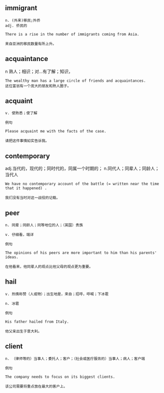 ## immigrant 
```
n. (外来)移民;外侨
adj. 侨民的

There is a rise in the number of immigrants coming from Asia.

来自亚洲的移民数量有所上升。
```

## acquaintance
n 熟人；相识；对…有了解；知识，
```
The wealthy man has a large circle of friends and acquaintances.
这位富翁有一个庞大的朋友和熟人圈子。
```
## acquaint
```
v. 使熟悉；使了解

例句

Please acquaint me with the facts of the case.

请把这件事情如实告诉我。
```

## contemporary
adj.当代的，现代的；同时代的，同属一个时期的；
n.同代人；同辈人；同龄人；当代人
```
We have no contemporary account of the battle (= written near the time that it happened) .

我们没有当时对这一战役的记载。
```

## peer
```
n. 同辈；同龄人；同等地位的人；（英国）贵族

v. 仔细看，端详

例句

The opinions of his peers are more important to him than his parents' ideas.

在他看来，他同辈人的观点比他父母的观点更为重要。
```
## hail
```
v. 热情称赞（人或物）；出生地是，来自；招呼，呼喊；下冰雹

n. 冰雹

例句

His father hailed from Italy.

他父亲出生于意大利。
```
## client
```
n. （律师等的）当事人；委托人；客户；（社会或医疗服务的）当事人；病人；客户端

例句

The company needs to focus on its biggest clients.

该公司需要将重点放在最大的客户上。
```